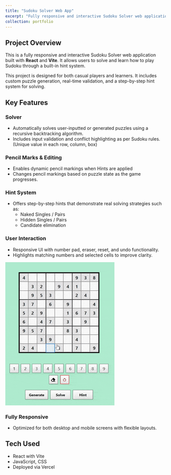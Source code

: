 ```yaml
---
title: "Sudoku Solver Web App"
excerpt: "Fully responsive and interactive Sudoku Solver web application built with React and Vite. It allows users to generate or input a puzzle to learn Sudoku through a built-in hint system. [*repo*](https://github.com/acortez1003/sudoku-solver)<br /><img src='/images/sudoku_solver.png'>"
collection: portfolio
---
```


## Project Overview
This is a fully responsive and interactive Sudoku Solver web application built with **React** and **Vite**. It allows users to solve and learn how to play Sudoku through a built-in hint system.

This project is designed for both casual players and learners. It includes custom puzzle generation, real-time validation, and a step-by-step hint system for solving.

## Key Features

### Solver
* Automatically solves user-inputted or generated puzzles using a recursive backtracking algorithm.
* Includes input validation and conflict highlighting as per Sudoku rules. (Unique value in each row, column, box)

### Pencil Marks & Editing
* Enables dynamic pencil markings when Hints are applied
* Changes pencil markings based on puzzle state as the game progresses.

### Hint System
* Offers step-by-step hints that demonstrate real solving strategies such as:
    * Naked Singles / Pairs
    * Hidden Singles / Pairs
    * Candidate elimination

### User Interaction
* Responsive UI with number pad, eraser, reset, and undo functionality.
* Highlights matching numbers and selected cells to improve clarity.

<img src='/images/sudoku_match.gif'>

### Fully Responsive
* Optimized for both desktop and mobile screens with flexible layouts.

## Tech Used
* React with Vite
* JavaScript, CSS
* Deployed via Vercel